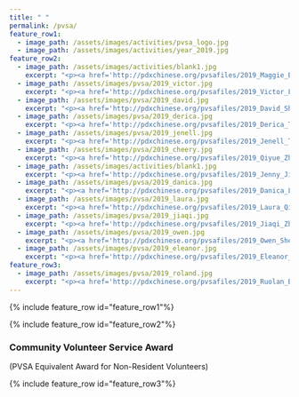 ```yaml
---
title: " "
permalink: /pvsa/
feature_row1:
  - image_path: /assets/images/activities/pvsa_logo.jpg
  - image_path: /assets/images/activities/year_2019.jpg
feature_row2:
  - image_path: /assets/images/activities/blank1.jpg
    excerpt: "<p><a href='http://pdxchinese.org/pvsafiles/2019_Maggie_Bao/'>Maggie Bao, Sunset High School (Gold Award)</a></p>"
  - image_path: /assets/images/pvsa/2019_victor.jpg
    excerpt: "<p><a href='http://pdxchinese.org/pvsafiles/2019_Victor_Li/'>Victor Li, Jesuit High School (Gold Award)</a></p>"
  - image_path: /assets/images/pvsa/2019_david.jpg
    excerpt: "<p><a href='http://pdxchinese.org/pvsafiles/2019_David_Sha/'>David Sha, Sunset High School (Gold Award)</a></p>"
  - image_path: /assets/images/pvsa/2019_derica.jpg
    excerpt: "<p><a href='http://pdxchinese.org/pvsafiles/2019_Derica_Theobald/'>Derica Theobald, French American Int'l School (Gold Award)</a></p>"    
  - image_path: /assets/images/pvsa/2019_jenell.jpg
    excerpt: "<p><a href='http://pdxchinese.org/pvsafiles/2019_Jenell_Theobald/'>Jenell Theobald, Whitford Middle School (Gold Award)</a></p>"
  - image_path: /assets/images/pvsa/2019_cheery.jpg
    excerpt: "<p><a href='http://pdxchinese.org/pvsafiles/2019_Qiyue_Zhang/'>Qiyue Zhang, Westview High School (Gold Award)</a></p>"
  - image_path: /assets/images/activities/blank1.jpg
    excerpt: "<p><a href='http://pdxchinese.org/pvsafiles/2019_Jenny_Jiang/'>Jenny Jiang, Sunset High School (Silver Award)</a></p>"
  - image_path: /assets/images/pvsa/2019_danica.jpg
    excerpt: "<p><a href='http://pdxchinese.org/pvsafiles/2019_Danica_Leung/'>Danica Leung, Lincoln High School (Silver Award)</a></p>"
  - image_path: /assets/images/pvsa/2019_laura.jpg
    excerpt: "<p><a href='http://pdxchinese.org/pvsafiles/2019_Laura_Qin/'>Laura Qin, Westview High School (Silver Award)</a></p>"
  - image_path: /assets/images/pvsa/2019_jiaqi.jpg
    excerpt: "<p><a href='http://pdxchinese.org/pvsafiles/2019_Jiaqi_Zhang/'>Jiaqi Zhang, Sunset High School (Silver Award)</a></p>"
  - image_path: /assets/images/pvsa/2019_owen.jpg
    excerpt: "<p><a href='http://pdxchinese.org/pvsafiles/2019_Owen_Shen/'>Owen Shen, The Emerson School (Bronze Award)</a></p>"
  - image_path: /assets/images/pvsa/2019_eleanor.jpg
    excerpt: "<p><a href='http://pdxchinese.org/pvsafiles/2019_Eleanor_Song/'>Eleanor Song, Stoller Middle School (Bronze Award)</a></p>"
feature_row3:
  - image_path: /assets/images/pvsa/2019_roland.jpg
    excerpt: "<p><a href='http://pdxchinese.org/pvsafiles/2019_Ruolan_Bai/'>Ruolan Bai, Sunset High School (Gold Award)</a></p>"
---
```


{% include feature_row id="feature_row1"%}

{% include feature_row id="feature_row2"%}

### Community Volunteer Service Award  
(PVSA Equivalent Award for Non-Resident Volunteers)

{% include feature_row id="feature_row3"%}
